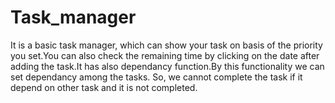 # Task_manager
It is a basic task manager, which can show your task on basis of the priority you set.You can also check the remaining time by clicking on the date after adding the task.It has also dependancy function.By this functionality we can set dependancy among the tasks. So, we cannot complete the task if it depend on other task and it is not completed.
